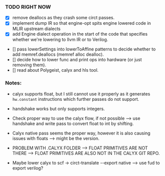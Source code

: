### TODO RIGHT NOW
 - [x] remove deallocs as they crash some circt passes. 
 - [x] implement dump IR so that engine-opt spits engine lowered code in MLIR upstream dialects
 - [x] add Engine dialect operation in the start of the code that specifies whether we're lowering to llvm IR or to Verilog.
 - [] pass lowerSettings into lowerToAffine patterns to decide whether to add memref.deallocs (memref alloc dealloc).
 - [] decide how to lower func and print ops into hardware (or just removing them).
 - [] read about Polygeist, calyx and hls tool.
 

### Notes:
 - calyx supports float, but I still cannot use it properly as it generates `hw.constant` instructions which further passes do not support.
 - handshake works but only supports integers.

 - Check proper way to use the calyx flow, if not possible --> use handshake and write pass to convert float to int by shifting. 
 - Calyx native pass seems the proper way, however it is also causing issues with floats --> might be the version.
 - PROBLEM WITH .CALYX FOLDER --> FLOAT PRIMITIVES ARE NOT THERE --> FLOAT PRIMITIVES ARE ALSO NOT IN THE CALYX GIT REPO.

 - Maybe lower calyx to scf -> circt-translate --export native --> use fud to export verilog?